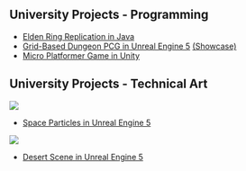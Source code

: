## University Projects - Programming
- [Elden Ring Replication in Java](https://github.com/hyynes/monash-fit2099)
- [Grid-Based Dungeon PCG in Unreal Engine 5](https://github.com/hyynes/monash-fit3097-pcg) [(Showcase)](https://www.youtube.com/watch?v=ugcn7gkkDCE)
- [Micro Platformer Game in Unity](https://github.com/hyynes/monash-fit3145-unity)

## University Projects - Technical Art
![](https://github.com/hyynes/monash-fit3097-vfx/blob/main/space-screensaver.gif)
- [Space Particles in Unreal Engine 5](https://github.com/hyynes/monash-fit3097-vfx)

![](https://github.com/hyynes/monash-fit3097-scene/blob/main/desert-screensaver.gif)
- [Desert Scene in Unreal Engine 5](https://github.com/hyynes/monash-fit3097-scene)
